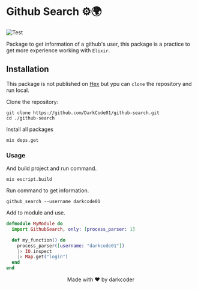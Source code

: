 # Github Search ⚙️🌍
![Test](https://github.com/DarkCode01/github-search/workflows/Github%20Search%20-%20Elixir%20CI/badge.svg)

Package to get information of a github's user, this package is a practice to get more experience working with `Elixir`.

## Installation

This package is not published on [Hex](https://hex.pm/docs/publish) but ypu can `clone` the repository and run local.

Clone the repository:

```shell
git clone https://github.com/DarkCode01/github-search.git
cd ./github-search
```

Install all packages
```shell
mix deps.get
```

### Usage

And build project and run command.
```shell
mix escript.build
```

Run command to get information.
```shell
github_search --username darkcode01
```

Add to module and use.
```elixir
defmodule MyModule do
  import GithubSearch, only: [process_parser: 1]

  def my_function() do
    process_parser([username: "darkcode01"])
    |> IO.inspect
    |> Map.get("login")
  end
end
```


<center>Made with ♥️ by darkcoder</center> 